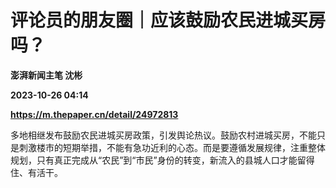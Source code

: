 # 评论员的朋友圈｜应该鼓励农民进城买房吗？
**澎湃新闻主笔 沈彬**

**2023-10-26 04:14**

**https://m.thepaper.cn/detail/24972813**

多地相继发布鼓励农民进城买房政策，引发舆论热议。鼓励农村进城买房，不能只是刺激楼市的短期举措，不能有急功近利的心态。而是要遵循发展规律，注重整体规划，只有真正完成从“农民”到“市民”身份的转变，新流入的县城人口才能留得住、有活干。